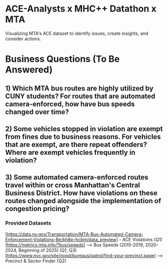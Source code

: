 # ACE-Analysts x MHC++ Datathon x MTA
Visualizing MTA's ACE dataset to identify issues, create insights, and consider actions.

# Business Questions (To Be Answered)
## 1) Which MTA bus routes are highly utilized by CUNY students? For routes that are automated camera-enforced, how have bus speeds changed over time?

## 2) Some vehicles stopped in violation are exempt from fines due to business reasons. For vehicles that are exempt, are there repeat offenders? Where are exempt vehicles frequently in violation?

## 3) Some automated camera-enforced routes travel within or cross Manhattan's Central Business District. How have violations on these routes changed alongside the implementation of congestion pricing?

### Provided Datasets
[https://data.ny.gov/Transportation/MTA-Bus-Automated-Camera-Enforcement-Violations-Be/kh8p-hcbm/data_preview] - ACE Violations (Q1) 
[https://metrics.mta.info/?bus/speeds] --> Bus Speeds (2015-2019, 2020-2024, Beginning of 2025) (Q1, Q3)
[https://www.nyc.gov/site/nypd/bureaus/patrol/find-your-precinct.page] --> Precinct & Sector Finder (Q2)

